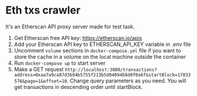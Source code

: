 # Eth txs crawler
It's an Etherscan API proxy server made for test task.

1. Get Etherscan free API key: https://etherscan.io/apis
2. Add your Etherscan API key to ETHERSCAN_API_KEY variable in .env file
3. Uncomment `volume` sections in `docker-compose.yml` file if you want to store the cache in a volume on the local machine outside the container
4. Run `docker-compose up` to start server
5. Make a GET request `http://localhost:3000/transactions?address=0xaa7a9ca87d3694b5755f213b5d04094b8d0f0a6f&startBlock=17833576&page=1&offset=10`. Change query parameters as you need. You will get transactions in descending order until startBlock.
